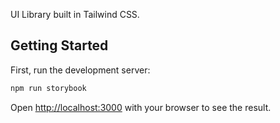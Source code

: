 UI Library built in Tailwind CSS.

## Getting Started

First, run the development server:

```bash
npm run storybook
```

Open [http://localhost:3000](http://localhost:3000) with your browser to see the result.

